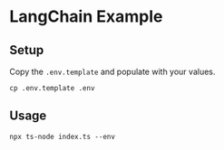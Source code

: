 # LangChain Example

## Setup

Copy the `.env.template` and populate with your values.

```
cp .env.template .env
```

## Usage

```
npx ts-node index.ts --env
```
